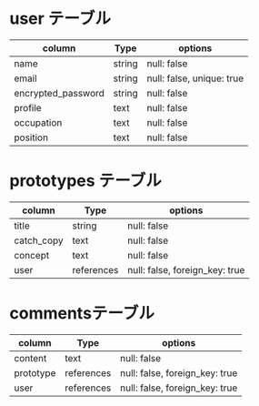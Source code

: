# user テーブル

| column              | Type      | options                   |
| ------------------- | --------- | --------------------------|
| name                | string    | null: false               |
| email               | string    | null: false, unique: true |
| encrypted_password  | string    | null: false               |
| profile             | text      | null: false               |
| occupation          | text      | null: false               |
| position            | text      | null: false               |



# prototypes テーブル

| column      | Type        | options                         |
| ----------- | ----------- | ------------------------------- |
| title       | string      | null: false                     |
| catch_copy  | text        | null: false                     |
| concept     | text        | null: false                     |
| user        | references  | null: false, foreign_key: true  |



# commentsテーブル

| column      | Type        | options                         |
| ----------- | ----------- | ------------------------------- |
| content     | text        | null: false                     |
| prototype   | references  | null: false, foreign_key: true  |
| user        | references  | null: false, foreign_key: true  |
